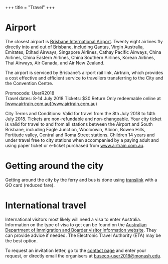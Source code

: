 +++
title = "Travel"
+++

# Airport

The closest airport is [Brisbane International Airport](http://www.bne.com.au). Twenty eight airlines fly directly into and out of Brisbane, including Qantas, Virgin Australia, Emirates, Etihad Airways, Singapore Airlines, Cathay Pacific Airways, China Airlines, China Eastern Airlines, China Southern Airlines, Korean Airlines, Thai Airways, Air Canada, and Air New Zealand.

The airport is serviced by Brisbane’s airport rail link, Airtrain, which provides a cost effective and efficient service to travellers transferring to the City and the Convention Centre.

Promocode: UserR2018	
Travel dates: 8-14 July 2018
Tickets: $30 Return
Only redeemable online at [www.airtrain.com.au](www.airtrain.com.au) 

City Terms and Conditions: Valid for travel from the 8th July 2018 to 14th July 2018. Tickets are non-refundable and non-changeable. Your city ticket is valid for travel to and from all stations between the Airport and South Brisbane, including Eagle Junction, Wooloowin, Albion, Bowen Hills, Fortitude valley, Central and Roma Street stations. Children 14 years and under travel free to city stations when accompanied by a paying adult and using paper ticket or e-ticket purchased from www.airtrain.com.au.

# Getting around the city

Getting around the city by the ferry and bus is done using [translink](https://translink.com.au) with a GO card (reduced fare). 

# International travel

International visitors most likely will need a visa to enter Australia. Information on the type of visa to get can be found on the [Australian Department of Immigration and Boarder visitor information website](http://www.homeaffairs.gov.au/Trav/Visi/Visi). They can provide advice if needed. The Electronic Travel Authority (ETA) may be the best option.

To request an invitation letter, go to the [contact page](contact) and enter your request, or directly email the organisers at buseco-user2018@monash.edu.

